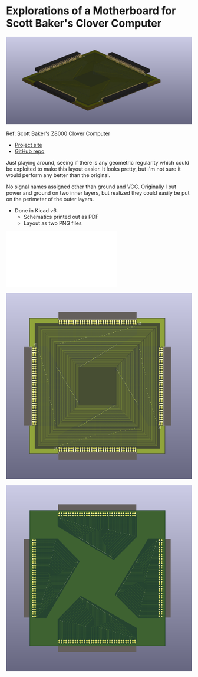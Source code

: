 # Explorations of a Motherboard for Scott Baker's Clover Computer

![](z8000-3d.png)

Ref: Scott Baker's Z8000 Clover Computer
* [Project site](https://www.smbaker.com/scotts-z8000-cp-m-8000-clover-computer)
* [GitHub repo](https://github.com/sbelectronics/z8000)

Just playing around, seeing if there is any geometric regularity which
could be exploited to make this layout easier. It looks pretty, but I'm
not sure it would perform any better than the original. 

No signal names assigned other than ground and VCC. Originally I put
power and ground on two inner layers, but realized they could easily be
put on the perimeter of the outer layers.

* Done in Kicad v6. 
  - Schematics printed out as PDF 
  - Layout as two PNG files

![Schematics](z8000-sch.pdf)

![Top View](z8000-top.png)

![Bottom View](z8000-bot.png)


